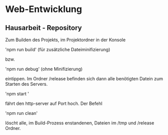# Web-Entwicklung
Hausarbeit - Repository
-----------------------------------------------------------------

Zum Builden des Projekts, im Projektordner in der Konsole

'npm run build' (für zusätzliche Dateiminifizierung)

bzw.

'npm run debug' (ohne Minifizierung)

eintippen. Im Ordner /release befinden sich dann alle benötigten Datein zum 
Starten des Servers. 

'npm start <port>' 

fährt den http-server auf Port <port> hoch. Der Befehl

'npm run clean'

löscht alle, im Build-Prozess enstandenen, Dateien im /tmp und /release Ordner.

